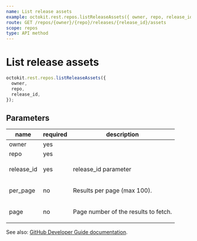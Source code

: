 ```yaml
---
name: List release assets
example: octokit.rest.repos.listReleaseAssets({ owner, repo, release_id })
route: GET /repos/{owner}/{repo}/releases/{release_id}/assets
scope: repos
type: API method
---
```


# List release assets

```js
octokit.rest.repos.listReleaseAssets({
  owner,
  repo,
  release_id,
});
```

## Parameters

<table>
  <thead>
    <tr>
      <th>name</th>
      <th>required</th>
      <th>description</th>
    </tr>
  </thead>
  <tbody>
    <tr><td>owner</td><td>yes</td><td>

</td></tr>
<tr><td>repo</td><td>yes</td><td>

</td></tr>
<tr><td>release_id</td><td>yes</td><td>

release_id parameter

</td></tr>
<tr><td>per_page</td><td>no</td><td>

Results per page (max 100).

</td></tr>
<tr><td>page</td><td>no</td><td>

Page number of the results to fetch.

</td></tr>
  </tbody>
</table>

See also: [GitHub Developer Guide documentation](https://docs.github.com/rest/reference/repos#list-release-assets).

